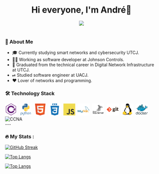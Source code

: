 
<div id="header" align="center">
  <h1>Hi everyone, I'm André👋</h1>
  <img src="https://media.giphy.com/media/qgQUggAC3Pfv687qPC/giphy.gif" width="300" />
</div>
<img src=![](https://komarev.com/ghpvc/?username=andremarinmx&style=flat-square)" alt=""/>

### 👦 About Me
- 🎓 Currently studying smart networks and cybersecurity UTCJ.
- 👨‍💻 Working as software developer at Johnson Controls.
- 🏁 Graduated from the technical career in Digital Network Infrastructure at UTCJ.
- ⏯ Studied software engineer at UACJ.
- ❤ Lover of networks and programming.
                                                                                        
### 🛠 Technology Stack
<div>
  <img src="https://github.com/devicons/devicon/blob/master/icons/csharp/csharp-line.svg" title="C#" alt="C#" width="40" height="40"/>&nbsp;
  <img src="https://github.com/devicons/devicon/blob/master/icons/python/python-original-wordmark.svg" title="Python" alt="Python" width="40" height="40"/>&nbsp;
  <img src="https://github.com/devicons/devicon/blob/master/icons/html5/html5-original.svg" title="HTML5" alt="HTML" width="40" height="40"/>&nbsp;
  <img src="https://github.com/devicons/devicon/blob/master/icons/css3/css3-plain-wordmark.svg"  title="CSS3" alt="CSS" width="40" height="40"/>&nbsp;
  <img src="https://github.com/devicons/devicon/blob/master/icons/javascript/javascript-original.svg" title="JavaScript" alt="JavaScript" width="40" height="40"/>&nbsp;
  <img src="https://github.com/devicons/devicon/blob/master/icons/mysql/mysql-original-wordmark.svg" title="MySQL"  alt="MySQL" width="40" height="40"/>&nbsp;
  <img src="https://github.com/devicons/devicon/blob/master/icons/microsoftsqlserver/microsoftsqlserver-plain-wordmark.svg" title="Sql Server" alt="Sql Server" width="40" height="40"/>&nbsp;
  <img src="https://github.com/devicons/devicon/blob/master/icons/git/git-original-wordmark.svg" title="Git" alt="Git" width="40" height="40"/>&nbsp;
  <img src="https://github.com/devicons/devicon/blob/master/icons/linux/linux-original.svg" title="Linux" alt="Linux" width="40" height="40"/>&nbsp;
  <img src="https://github.com/devicons/devicon/blob/master/icons/docker/docker-original-wordmark.svg" title="Docker" alt="Docker" width="40" height="40"/>&nbsp;
  <img src="https://learnfast.co.za/Library/Logos/ccna%20routing%20and%20switcing.png" title="CCNA" alt="CCNA" width="40" height="40"/>&nbsp;
</div>
---

### :fire: My Stats :
 
[![GitHub Streak](http://github-readme-streak-stats.herokuapp.com?user=andremarinmx&theme=dark&background=000000)](https://git.io/streak-stats)

[![Top Langs](https://github-readme-stats.vercel.app/api/top-langs/?andremarinmx)](https://github.com/andremarinmx/github-readme-stats)

[![Top Langs](https://github-readme-stats.vercel.app/api/top-langs/?andremarinmx&layout=compact&theme=vision-friendly-dark)](https://github.com/andremarinmx/github-readme-stats)

